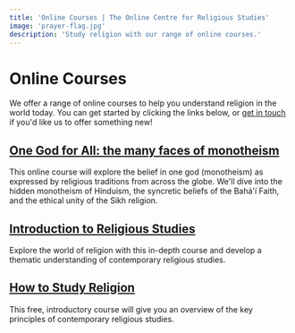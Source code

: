 ```yaml
---
title: 'Online Courses | The Online Centre for Religious Studies'
image: 'prayer-flag.jpg'
description: 'Study religion with our range of online courses.'
---
```

# Online Courses
We offer a range of online courses to help you understand religion in the world today. You can get started by clicking the links below, or [get in touch](/contact/) if you'd like us to offer something new!

## [One God for All: the many faces of monotheism](https://ocrs.thinkific.com/courses/one-god-for-all-the-many-faces-of-monotheism)
This online course will explore the belief in one god (monotheism) as expressed by religious traditions from across the globe. We'll dive into the hidden monotheism of Hinduism, the syncretic beliefs of the Bahá'í Faith, and the ethical unity of the Sikh religion.

## [Introduction to Religious Studies](https://ocrs.thinkific.com/courses/introduction-to-religious-studies)
Explore the world of religion with this in-depth course and develop a thematic understanding of contemporary religious studies.

## [How to Study Religion](https://ocrs.thinkific.com/courses/how-to-study-religion)
This free, introductory course will give you an overview of the key principles of contemporary religious studies.